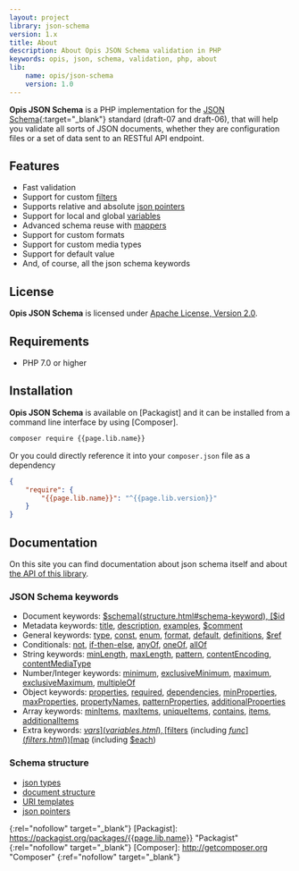 ```yaml
---
layout: project
library: json-schema
version: 1.x
title: About
description: About Opis JSON Schema validation in PHP
keywords: opis, json, schema, validation, php, about
lib: 
    name: opis/json-schema
    version: 1.0
---
```


**Opis JSON Schema** is a PHP implementation for the [JSON Schema](http://json-schema.org/){:target="_blank"}
standard (draft-07 and draft-06), that will help you validate all sorts of JSON documents, 
whether they are configuration files or a set of data sent to an RESTful API endpoint.

## Features

- Fast validation
- Support for custom [filters](filters.html)
- Supports relative and absolute [json pointers](pointers.html)
- Support for local and global [variables](variables.html)
- Advanced schema reuse with [mappers](mappers.html)
- Support for custom formats
- Support for custom media types
- Support for default value
- And, of course, all the json schema keywords

## License

**Opis JSON Schema** is licensed under [Apache License, Version 2.0][apache_license].

## Requirements

* PHP 7.0 or higher

## Installation

**Opis JSON Schema** is available on [Packagist] and it can be installed from a 
command line interface by using [Composer]. 

```bash
composer require {{page.lib.name}}
```

Or you could directly reference it into your `composer.json` file as a dependency

```json
{
    "require": {
        "{{page.lib.name}}": "^{{page.lib.version}}"
    }
}
```

## Documentation

On this site you can find documentation about json schema itself and about [the API of this library](php-intro.html).

### JSON Schema keywords

- Document keywords:
[$schema](structure.html#schema-keyword),
[$id](structure.html#id-keyword)
- Metadata keywords:
[title](structure.html#title),
[description](structure.html#description),
[examples](structure.html#examples),
[$comment](structure.html#comment)
- General keywords:
[type](generics.html#type),
[const](generics.html#const),
[enum](generics.html#enum),
[format](formats.html),
[default](default-value.html),
[definitions](definitions.html),
[$ref](ref-keyword.html)
- Conditionals: 
[not](conditional-subschemas.html#not), 
[if-then-else](conditional-subschemas.html#if-then-else),
[anyOf](multiple-subschemas.html#anyof), 
[oneOf](multiple-subschemas.html#oneof), 
[allOf](multiple-subschemas.html#allof) 
- String keywords:
[minLength](string.html#minlength),
[maxLength](string.html#maxlength),
[pattern](string.html#pattern),
[contentEncoding](string.html#contentencoding),
[contentMediaType](string.html#contentencoding) 
- Number/Integer keywords:
[minimum](number.html#minimum),
[exclusiveMinimum](number.html#exclusiveminimum),
[maximum](number.html#maximum),
[exclusiveMaximum](number.html#exclusivemaximum),
[multipleOf](number.html#multipleof)
- Object keywords:
[properties](object.html#properties),
[required](object.html#required),
[dependencies](object.html#dependencies),
[minProperties](object.html#minproperties),
[maxProperties](object.html#maxproperties),
[propertyNames](object.html#propertynames),
[patternProperties](object.html#patternproperties),
[additionalProperties](object.html#additionalproperties)
- Array keywords:
[minItems](array.html#minitems),
[maxItems](array.html#maxitems),
[uniqueItems](array.html#uniqueitems),
[contains](array.html#contains),
[items](array.html#items),
[additionalItems](array.html#additionalitems)
- Extra keywords:
[$vars](variables.html),
[$filters](filters.html) (including [$func](filters.html))
[$map](mappers.html) (including [$each](mappers.html#mapping-arrays-using-each))

### Schema structure

- [json types](structure.html#data-types)
- [document structure](structure.html#document-structure)
- [URI templates](uri-template.html)
- [json pointers](pointers.html)


[apache_license]: http://www.apache.org/licenses/LICENSE-2.0 "Project license" 
{:rel="nofollow" target="_blank"}
[Packagist]: https://packagist.org/packages/{{page.lib.name}} "Packagist" 
{:rel="nofollow" target="_blank"}
[Composer]: http://getcomposer.org "Composer" 
{:ref="nofollow" target="_blank"}